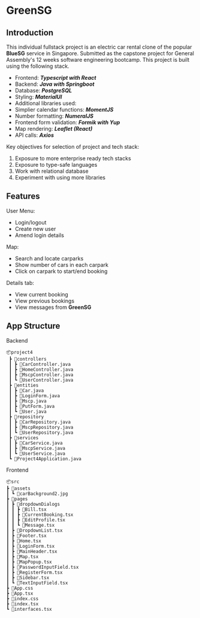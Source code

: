 # **GreenSG**

## **Introduction**

This individual fullstack project is an electric car rental clone of the popular **BlueSG** service in Singapore. Submitted as the capstone project for General Assembly's 12 weeks software engineering bootcamp. This project is built using the following stack.

 - Frontend: **_Typescript with React_**
 - Backend: **_Java with Springboot_**
 - Database: **_PostgreSQL_**
 - Styling: **_MaterialUI_**
 - Additional libraries used:
 - Simplier calendar functions: **_MomentJS_**
 - Number formatting: **_NumeralJS_**
 - Frontend form validation: **_Formik with Yup_**
 - Map rendering: **_Leaflet (React)_**
 - API calls: **_Axios_**

Key objectives for selection of project and tech stack:

1. Exposure to more enterprise ready tech stacks
2. Exposure to type-safe languages
3. Work with relational database
4. Experiment with using more libraries

## **Features**

User Menu:

- Login/logout
- Create new user
- Amend login details

Map:

- Search and locate carparks
- Show number of cars in each carpark
- Click on carpark to start/end booking

Details tab:

- View current booking
- View previous bookings
- View messages from **GreenSG**

## **App Structure**

Backend

```
📦project4
 ┣ 📂controllers
 ┃ ┣ 📜CarController.java
 ┃ ┣ 📜HomeController.java
 ┃ ┣ 📜MscpController.java
 ┃ ┗ 📜UserController.java
 ┣ 📂entities
 ┃ ┣ 📜Car.java
 ┃ ┣ 📜LoginForm.java
 ┃ ┣ 📜Mscp.java
 ┃ ┣ 📜PutForm.java
 ┃ ┗ 📜User.java
 ┣ 📂repository
 ┃ ┣ 📜CarRepository.java
 ┃ ┣ 📜MscpRepository.java
 ┃ ┗ 📜UserRepository.java
 ┣ 📂services
 ┃ ┣ 📜CarService.java
 ┃ ┣ 📜MscpService.java
 ┃ ┗ 📜UserService.java
 ┗ 📜Project4Application.java
```

Frontend

```
📦src
┣ 📂assets
┃ ┗ 📜carBackground2.jpg
┣ 📂pages
┃ ┣ 📂dropdownDialogs
┃ ┃ ┣ 📜Bill.tsx
┃ ┃ ┣ 📜CurrentBooking.tsx
┃ ┃ ┣ 📜EditProfile.tsx
┃ ┃ ┗ 📜Message.tsx
┃ ┣ 📜DropdownList.tsx
┃ ┣ 📜Footer.tsx
┃ ┣ 📜Home.tsx
┃ ┣ 📜LoginForm.tsx
┃ ┣ 📜MainHeader.tsx
┃ ┣ 📜Map.tsx
┃ ┣ 📜MapPopup.tsx
┃ ┣ 📜PasswordInputField.tsx
┃ ┣ 📜RegisterForm.tsx
┃ ┣ 📜Sidebar.tsx
┃ ┗ 📜TextInputField.tsx
┣ 📜App.css
┣ 📜App.tsx
┣ 📜index.css
┣ 📜index.tsx
┗ 📜interfaces.tsx
```
